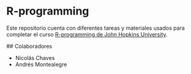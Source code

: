 # R-programming
Este repositorio cuenta con diferentes tareas y materiales usados para completar el curso [R-programming de John Hopkins University](https://www.coursera.org/learn/r-programming).

## Colaboradores
- Nicolás Chaves 
- Andrés Montealegre
